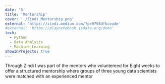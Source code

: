 ```yaml
---
date: '5'
title: 'Mentorship'
cover: './Zindi_Mentorship.png'
external: 'https://zindi.medium.com/?p=9798dfbceade'
#external: 'https://playnotebook.jsdata.org/demo'
tech:
  - Python
  - Data Analysis
  - Machine Learning
showInProjects: true
---
```


Through Zindi I was part of the mentors who voluntereed for Eight weeks to offer a structured mentorship where groups of three young data scientists were matched with an experienced mentor
